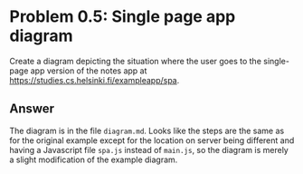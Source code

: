 # Problem 0.5: Single page app diagram

Create a diagram depicting the situation where the user goes to the 
single-page app version of the notes app at 
https://studies.cs.helsinki.fi/exampleapp/spa.

## Answer

The diagram is in the file `diagram.md`. Looks like the steps are the
same as for the original example except for the location on server
being different and having a Javascript file `spa.js` instead of
`main.js`, so the diagram is merely a slight modification of the 
example diagram.